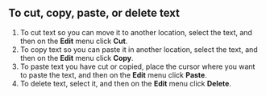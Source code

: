 ## To cut, copy, paste, or delete text ##

  1. To cut text so you can move it to another location, select the text, and then on the **Edit** menu click **Cut**.
  1. To copy text so you can paste it in another location, select the text, and then on the **Edit** menu click **Copy**.
  1. To paste text you have cut or copied, place the cursor where you want to paste the text, and then on the **Edit** menu click **Paste**.
  1. To delete text, select it, and then on the **Edit** menu click **Delete**.